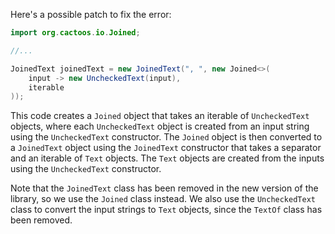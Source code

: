 Here's a possible patch to fix the error:
```java
import org.cactoos.io.Joined;

//...

JoinedText joinedText = new JoinedText(", ", new Joined<>(
    input -> new UncheckedText(input),
    iterable
));
```
This code creates a `Joined` object that takes an iterable of `UncheckedText` objects, where each `UncheckedText` object is created from an input string using the `UncheckedText` constructor. The `Joined` object is then converted to a `JoinedText` object using the `JoinedText` constructor that takes a separator and an iterable of `Text` objects. The `Text` objects are created from the inputs using the `UncheckedText` constructor.

Note that the `JoinedText` class has been removed in the new version of the library, so we use the `Joined` class instead. We also use the `UncheckedText` class to convert the input strings to `Text` objects, since the `TextOf` class has been removed.